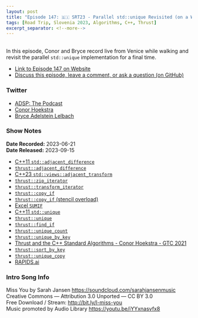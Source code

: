 ```yaml
---
layout: post
title: "Episode 147: 🇸🇮 SRT23 - Parallel std::unique Revisited (on a Walk in Venice)"
tags: [Road Trip, Slovenia 2023, Algorithms, C++, Thrust]
excerpt_separator: <!--more-->
---
```


<div id="buzzsprout-player-13595952"></div><script src="https://www.buzzsprout.com/1501960/13595952-episode-147-srt23-parallel-std-unique-revisited-on-a-walk-in-venice.js?container_id=buzzsprout-player-13595952&player=small" type="text/javascript" charset="utf-8"></script>

<br>In this episode, Conor and Bryce record live from Venice while walking and revisit the parallel `std::unique` implementation for a final time.

<!--more-->

* [Link to Episode 147 on Website](https://adspthepodcast.com/2023/09/15/Episode-147.html)
* [Discuss this episode, leave a comment, or ask a question (on GitHub)](https://github.com/codereport/adsp2/discussions/38)

### Twitter
 
* [ADSP: The Podcast](https://twitter.com/adspthepodcast)
* [Conor Hoekstra](https://twitter.com/code_report)
* [Bryce Adelstein Lelbach](https://twitter.com/blelbach)

### Show Notes
 
**Date Recorded:** 2023-06-21 <br>
**Date Released:** 2023-09-15

* [C++11 `std::adjacent_difference`](https://en.cppreference.com/w/cpp/algorithm/adjacent_difference)
* [`thrust::adjacent_difference`](https://thrust.github.io/doc/group__transformations_gaa41d309b53fa03bf13fe35a184148400.html)
* [C++23 `std::views::adjacent_transform`](https://en.cppreference.com/w/cpp/ranges/adjacent_transform_view)
* [`thrust::zip_iterator`](https://thrust.github.io/doc/classthrust_1_1zip__iterator.html)
* [`thrust::transform_iterator`](https://thrust.github.io/doc/classthrust_1_1transform__iterator.html)
* [`thrust::copy_if`](https://thrust.github.io/doc/group__stream__compaction_ga695e974946e56f2ecfb20e9ec4fb7cca.html)
* [`thrust::copy_if` (stencil overload)](https://thrust.github.io/doc/group__stream__compaction_gac1155c0eddf9d5145776bd454732415b.html#gac1155c0eddf9d5145776bd454732415b)
* [Excel `SUMIF`](https://support.microsoft.com/en-us/office/sumif-function-169b8c99-c05c-4483-a712-1697a653039b)
* [C++11 `std::unique`](https://en.cppreference.com/w/cpp/algorithm/unique)
* [`thrust::unique`](https://thrust.github.io/doc/group__stream__compaction_gae5a90c7aa7c2370087c142936d405e8c.html)
* [`thrust::find_if`](https://thrust.github.io/doc/group__searching_gaa79b4c03009926ee393421c53a510aeb.html#gaa79b4c03009926ee393421c53a510aeb)
* [`thrust::unique_count`](https://thrust.github.io/doc/group__stream__compaction_ga1e87cb4a2eea42c44512d0ce8fd0c3c6.html#ga1e87cb4a2eea42c44512d0ce8fd0c3c6)
* [`thrust::unique_by_key`](https://thrust.github.io/doc/group__stream__compaction_gac6de1d1309dbe325096ceb61132f9749.html#gac6de1d1309dbe325096ceb61132f9749)
* [Thrust and the C++ Standard Algorithms - Conor Hoekstra - GTC 2021](https://www.youtube.com/watch?v=zlJg9mCNfkQ)
* [`thrust::sort_by_key`](https://thrust.github.io/doc/group__sorting_gabe038d6107f7c824cf74120500ef45ea.html#gabe038d6107f7c824cf74120500ef45ea)
* [`thrust::unique_copy`](https://thrust.github.io/doc/group__stream__compaction_gaf9e6d5b2043121f4b680d3ea0d69c7a4.html#gaf9e6d5b2043121f4b680d3ea0d69c7a4)
* [RAPIDS.ai](https://rapids.ai/)

### Intro Song Info
 
Miss You by Sarah Jansen https://soundcloud.com/sarahjansenmusic<br>
Creative Commons — Attribution 3.0 Unported — CC BY 3.0<br>
Free Download / Stream: http://bit.ly/l-miss-you<br>
Music promoted by Audio Library https://youtu.be/iYYxnasvfx8<br>
